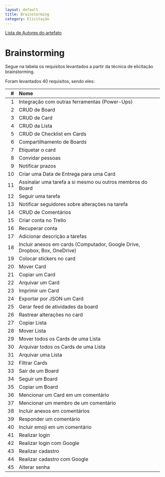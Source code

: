 ```yaml
---
layout: default
title: Brainstorming
category: Elicitação
---
```


[Lista de Autores do artefato](/artefatos.html)

# Brainstorming

Segue na tabela os requisitos levantados a partir da técnica de elicitação brainstorming.

Foram levantados 40 requisitos, sendo eles:

|  # | Nome |
|  ------: | :------ |
|  1 | Integração com outras ferramentas (Power-Ups) |
|  2 | CRUD de Board |
|  3 | CRUD de Card |
|  4 | CRUD da Lista |
|  5 | CRUD de Checklist em Cards |
|  6 | Compartilhamento de Boards |
|  7 | Etiquetar o card |
|  8 | Convidar pessoas |
|  9 | Notificar prazos |
|  10 | Criar uma Data de Entrega para uma Card |
|  11 | Assinalar uma tarefa a si mesmo ou outros membros do Board |
|  12 | Seguir uma tarefa |
|  13 | Notificar seguidores sobre alterações na tarefa |
|  14 | CRUD de Comentários |
|  15 | Criar conta no Trello |
|  16 | Recuperar conta |
|  17 | Adicionar descrição a tarefas |
|  18 | Incluir anexos em cards (Computador, Google Drive, Dropbox, Box, OneDrive) |
|  19 | Colocar stickers no card |
|  20 | Mover Card |
|  21 | Copiar um Card |
|  22 | Arquivar um Card |
|  23 | Imprimir um Card |
|  24 | Exportar por JSON um Card |
|  25 | Gerar feed de atividades da board |
|  26 | Rastrear alterações no card |
|  27 | Copiar Lista |
|  28 | Mover Lista |
|  29 | Mover todos os Cards de uma Lista |
|  30 | Arquivar todos os Cards de uma Lista |
|  31 | Arquivar uma Lista |
|  32 | Filtrar Cards |
|  33 | Sair de um Board |
|  34 | Seguir um Board |
|  35 | Copiar um Board |
|  36 | Mencionar um Card em um comentário |
|  37 | Mencionar um membro de um comentário |
|  38 | Incluir anexos em comentários |
|  39 | Responder um comentário |
|  40 | Incluir emoji em um comentário |
|  41 | Realizar login |
|  42 | Realizar login com Google |
|  43 | Realizar cadastro |
|  44 | Realizar cadastro com Google |
|  45 | Alterar senha |
